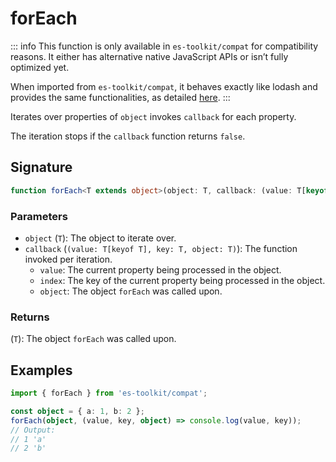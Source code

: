 # forEach

::: info
This function is only available in `es-toolkit/compat` for compatibility reasons. It either has alternative native JavaScript APIs or isn’t fully optimized yet.

When imported from `es-toolkit/compat`, it behaves exactly like lodash and provides the same functionalities, as detailed [here](../../../compatibility.md).
:::

Iterates over properties of `object` invokes `callback` for each property.

The iteration stops if the `callback` function returns `false`.

## Signature

```ts
function forEach<T extends object>(object: T, callback: (value: T[keyof T], key: keyof T, object: T) => void): T;
```

### Parameters

- `object` (`T`): The object to iterate over.
- `callback` (`(value: T[keyof T], key: T, object: T)`): The function invoked per iteration.
  - `value`: The current property being processed in the object.
  - `index`: The key of the current property being processed in the object.
  - `object`: The object `forEach` was called upon.

### Returns

(`T`): The object `forEach` was called upon.

## Examples

```ts
import { forEach } from 'es-toolkit/compat';

const object = { a: 1, b: 2 };
forEach(object, (value, key, object) => console.log(value, key));
// Output:
// 1 'a'
// 2 'b'
```
